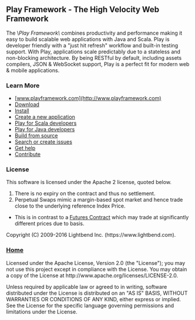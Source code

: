 ## Play Framework - The High Velocity Web Framework

<p>The \<em>Play Framework\</em> combines productivity and performance making it easy to build scalable web applications with Java and Scala.  Play is developer friendly with a "just hit refresh" workflow and built-in testing support.  With Play, applications scale predictably due to a stateless and non-blocking architecture.  By being <span class="info">RESTful</span> by default, including assets compilers, JSON &amp; WebSocket support, Play is a perfect fit for modern web &amp; mobile applications.</p>

### Learn More

- [www.playframework.com](http://www.playframework.com)
- [Download](http://www.playframework.com/download)
- [Install](http://www.playframework.com/documentation/latest/Installing)
- [Create a new application](http://www.playframework.com/documentation/latest/NewApplication)
- [Play for Scala developers](http://www.playframework.com/documentation/latest/ScalaHome)
- [Play for Java developers](http://www.playframework.com/documentation/latest/JavaHome)
- [Build from source](http://www.playframework.com/documentation/latest/BuildingFromSource)
- [Search or create issues](https://github.com/playframework/playframework/issues)
- [Get help](http://stackoverflow.com/questions/tagged/playframework)
- [Contribute](https://www.playframework.com/contributing)

### License

This software is licensed under the Apache 2 license, quoted below.

  1. There is no expiry on the contract and thus no settlement.
  2. Perpetual Swaps mimic a margin-based spot market and hence trade close to the underlying reference Index Price.

- This is in contrast to a [Futures Contract](/app/futuresGuide) which may trade at significantly different prices due to basis.

<p>Copyright (C) 2009-2016 Lightbend Inc. (https://www.lightbend.com).</p>

<h3>
  <a href="#home">Home</a>
</h3>

<p>Licensed under the <span class="info">Apache License, Version 2.0</span> (the "License"); you may not use this project except in compliance with the License. You may obtain a copy of the License at http://www.apache.org/licenses/LICENSE-2.0.</p>

Unless required by applicable law or agreed to in writing, software distributed under the License is distributed on an "AS IS" BASIS, WITHOUT WARRANTIES OR CONDITIONS OF ANY KIND, either express or implied. See the License for the specific language governing permissions and limitations under the License.
